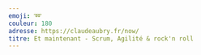 ```yaml
---
emoji: ➿
couleur: 180
adresse: https://claudeaubry.fr/now/
titre: Et maintenant - Scrum, Agilité & rock'n roll
---
```

